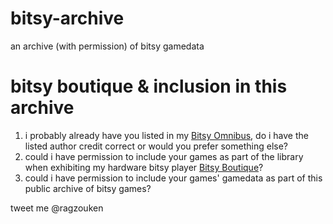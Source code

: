 # bitsy-archive
an archive (with permission) of bitsy gamedata

# bitsy boutique & inclusion in this archive
1. i probably already have you listed in my [Bitsy Omnibus](https://docs.google.com/spreadsheets/d/1eBUgCYOnMJ9REHuZdTodc6Ft2Vs6JXbH4K-bIgL9TPc/edit?usp=sharing), do i have the listed author credit correct or would you prefer something else?
2. could i have permission to include your games as part of the library when exhibiting my hardware bitsy player [Bitsy Boutique](https://twitter.com/ragzouken/status/941094236463816705)?
3. could i have permission to include your games' gamedata as part of this public archive of bitsy games? 

tweet me @ragzouken
